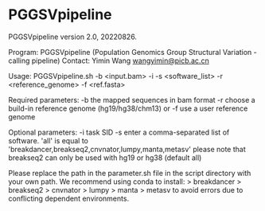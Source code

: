 # PGGSVpipeline

PGGSVpipeline version 2.0, 20220826.

Program:   PGGSVpipeline (Population Genomics Group Structural Variation - calling pipeline)
Contact:   Yimin Wang <wangyimin@picb.ac.cn>

Usage:     PGGSVpipeline.sh -b <input.bam> -i <sampleSID> 
           -s <software_list> -r <reference_genome> -f <ref.fasta>

Required parameters:
           -b    the mapped sequences in bam format
           -r    choose a build-in reference genome (hg19/hg38/chm13)
        or
           -f    use a user reference genome


Optional parameters:
           -i    task SID
           -s    enter a comma-separated list of software. 'all' is equal to 'breakdancer,breakseq2,cnvnator,lumpy,manta,metasv'
                 please note that breakseq2 can only be used with hg19 or hg38 (default all)

Please replace the path in the parameter.sh file in the script directory with your own path. We recommend using conda to install:
              >  breakdancer
              >  breakseq2
              >  cnvnator
              >  lumpy
              >  manta
              >  metasv
to avoid errors due to conflicting dependent environments.
